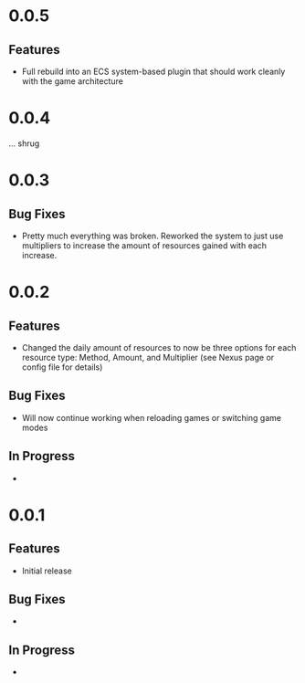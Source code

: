 ﻿# 0.0.5

## Features
- Full rebuild into an ECS system-based plugin that should work cleanly with the game architecture


# 0.0.4
... shrug

# 0.0.3

## Bug Fixes
- Pretty much everything was broken.  Reworked the system to just use multipliers to increase the amount of resources gained with each increase.

# 0.0.2

## Features
- Changed the daily amount of resources to now be three options for each resource type: Method, Amount, and Multiplier (see Nexus page or config file for details)

## Bug Fixes
- Will now continue working when reloading games or switching game modes

## In Progress
- 

# 0.0.1

## Features
- Initial release

## Bug Fixes
- 

## In Progress
- 